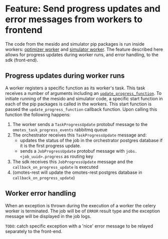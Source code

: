 # Feature: Send progress updates and error messages from workers to frontend

The code from the mesido and simulator pip packages is run inside
workers: [optimizer worker](https://github.com/Project-OMOTES/optimizer-worker)
and [simulator worker](https://github.com/Project-OMOTES/simulator-worker).
The feature described here allows for progress updates during worker runs, and error handling, to
the sdk (front-end).

## Progress updates during worker runs
A worker registers a specific function as its worker's task. This task receives a number of
arguments including an [`update_progress_function`](https://github.com/Project-OMOTES/omotes-sdk-python/blob/3.2.2/src/omotes_sdk/internal/worker/worker.py#L336).
To initiate running of the mesido and simulator code, a specific start function in each of the pip
packages is called in the workers. This start function is passed the `update_progress_function`
callback function. Upon calling this function the following happens:

1. The worker sends a `TaskProgressUpdate` protobuf message to the `omotes_task_progress_events`
   rabbitmq queue
2. The orchestrator receives this `TaskProgressUpdate` message and:
    - updates the status of the job in the orchestrator postgres database if it is the first
      progress update.
    - sends a `JobProgressUpdate` protobuf message with `jobs.<job_uuid>.progress` as routing key
3. The sdk receives this `JobProgressUpdate` message and the `callback_on_progress_update` is
   executed
4. (omotes-rest will update the omotes-rest postgres database in `callback_on_progress_update`)

## Worker error handling

When an exception is thrown during the execution of a worker the celery worker is terminated.
The job will be of `ERROR` result type and the exception message will be displayed in the job logs.

`TODO`: catch specific exception with a 'nice' error message to be relayed separately to the
front-end.
